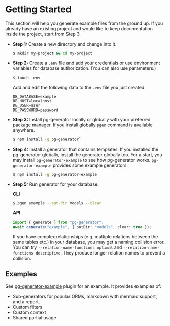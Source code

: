 # Getting Started

This section will help you generate example files from the ground up. If you already have an existing project and would like to keep documentation inside the project, start from Step 3.

- **Step 1:** Create a new directory and change into it.

  ```bash
  $ mkdir my-project && cd my-project
  ```

- **Step 2:** Create a `.env` file and add your credentials or use environment variables for database authorization. (You can also use parameters.)

  ```bash
  $ touch .env
  ```

  Add and edit the following data to the `.env` file you just created.

  ```.env
  DB_DATABASE=example
  DB_HOST=localhost
  DB_USER=user
  DB_PASSWORD=password
  ```

- **Step 3:** Install pg-generator locally or globally with your preferred package manager. If you install globally `pgen` command is available anywhere.

  ```bash
  $ npm install -g pg-generator`
  ```

- **Step 4:** Install a generator that contains templates. If you installed the pg-generator globally, install the generator globally too. For a start, you may install `pg-generator-example` to see how pg-generator works. `pg-generator-example` provides some example generators.

  ```bash
  $ npm install -g pg-generator-example
  ```

- **Step 5:** Run generator for your database.

  **CLI**

  ```bash
  $ pgen example --out-dir models --clear
  ```

  **API**

  ```ts
  import { generate } from "pg-generator";
  await generate("example", { outDir: "models", clear: true });
  ```

  If you have complex relationships (e.g. multiple relations between the same tables etc.) in your database, you may get a naming collision error. You can try `--relation-name-functions optimal` and `--relation-name-functions descriptive`. They produce longer relation names to prevent a collision.

## Examples

See [pg-generator-example](https://www.npmjs.com/package/pg-generator-example) plugin for an example. It provides examples of:

- Sub-generators for popular ORMs, markdown with mermaid support, and a report.
- Custom filters
- Custom context
- Shared partial usage
